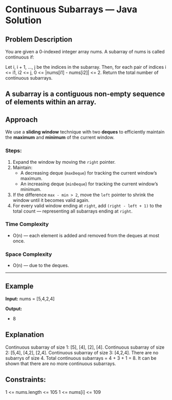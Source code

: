 # Continuous Subarrays — Java Solution

## Problem Description

You are given a 0-indexed integer array nums. A subarray of nums is called continuous if:

Let i, i + 1, ..., j be the indices in the subarray. Then, for each pair of indices i <= i1, i2 <= j, 0 <= |nums[i1] - nums[i2]| <= 2.
Return the total number of continuous subarrays.

A subarray is a contiguous non-empty sequence of elements within an array.
---

## Approach

We use a **sliding window** technique with two **deques** to efficiently maintain the **maximum** and **minimum** of the current window.

### Steps:
1. Expand the window by moving the `right` pointer.
2. Maintain:
   - A decreasing deque (`maxDeque`) for tracking the current window’s maximum.
   - An increasing deque (`minDeque`) for tracking the current window’s minimum.
3. If the difference `max - min > 2`, move the `left` pointer to shrink the window until it becomes valid again.
4. For every valid window ending at `right`, add `(right - left + 1)` to the total count — representing all subarrays ending at `right`.

### Time Complexity
- O(n) — each element is added and removed from the deques at most once.

### Space Complexity
- O(n) — due to the deques.

---

## Example

**Input:**
nums = [5,4,2,4]

**Output:**
- 8

## Explanation
Continuous subarray of size 1: [5], [4], [2], [4].
Continuous subarray of size 2: [5,4], [4,2], [2,4].
Continuous subarray of size 3: [4,2,4].
There are no subarrys of size 4.
Total continuous subarrays = 4 + 3 + 1 = 8.
It can be shown that there are no more continuous subarrays.

## Constraints:
1 <= nums.length <= 105
1 <= nums[i] <= 109
